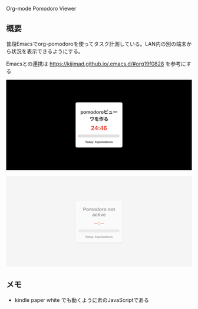 Org-mode Pomodoro Viewer

## 概要

普段Emacsでorg-pomodoroを使ってタスク計測している。LAN内の別の端末から状況を表示できるようにする。

Emacsとの連携は https://kijimad.github.io/.emacs.d/#org19f0828 を参考にする

![images](./docs/active.png)

![images](./docs/inactive.png)

## メモ

- kindle paper white でも動くように素のJavaScriptである
